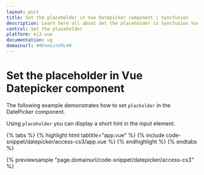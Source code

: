 ```yaml
---
layout: post
title: Set the placeholder in Vue Datepicker component | Syncfusion
description: Learn here all about Set the placeholder in Syncfusion Vue Datepicker component of Syncfusion Essential JS 2 and more.
control: Set the placeholder 
platform: ej2-vue
documentation: ug
domainurl: ##DomainURL##
---
```


# Set the placeholder in Vue Datepicker component

The following example demonstrates how to set `placholder` in the DatePicker component.

Using `placeholder` you can display a short hint in the input element.

{% tabs %}
{% highlight html tabtitle="app.vue" %}
{% include code-snippet/datepicker/access-cs3/app.vue %}
{% endhighlight %}
{% endtabs %}
        
{% previewsample "page.domainurl/code-snippet/datepicker/access-cs3" %}